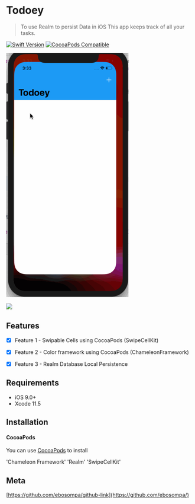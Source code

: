 # Todoey
> To use Realm to persist Data in iOS
This app keeps track of all your tasks.

[![Swift Version][swift-image]][swift-url]
[![CocoaPods Compatible](https://img.shields.io/cocoapods/v/EZSwiftExtensions.svg)](https://img.shields.io/cocoapods/v/LFAlertController.svg)  

<img src='Todoey.gif' title='Video Walkthrough' width='' alt='Video Walkthrough' />

![](header.png)

## Features

- [x] Feature 1 - 
Swipable Cells using CocoaPods (SwipeCellKit)
- [x] Feature 2 -
Color framework using CocoaPods (ChameleonFramework)
- [x] Feature 3 -
Realm Database Local Persistence


## Requirements

- iOS 9.0+
- Xcode 11.5

## Installation

#### CocoaPods
You can use [CocoaPods](http://cocoapods.org/) to install 

'Chameleon Framework'
'Realm'
'SwipeCellKit'



## Meta

[https://github.com/ebosompa/github-link](https://github.com/ebosompa/)

[swift-image]:https://img.shields.io/badge/swift-3.0-orange.svg
[swift-url]: https://swift.org/
[license-image]: https://img.shields.io/badge/License-MIT-blue.svg
[license-url]: LICENSE
[travis-image]: https://img.shields.io/travis/dbader/node-datadog-metrics/master.svg?style=flat-square
[travis-url]: https://travis-ci.org/dbader/node-datadog-metrics
[codebeat-image]: https://codebeat.co/badges/c19b47ea-2f9d-45df-8458-b2d952fe9dad
[codebeat-url]: https://codebeat.co/projects/github-com-vsouza-awesomeios-com


